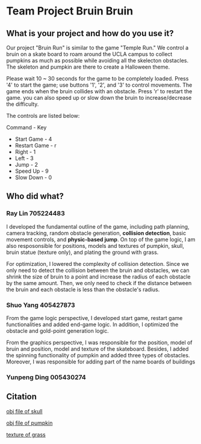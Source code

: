 # Team Project Bruin Bruin

## What is your project and how do you use it?
Our project "Bruin Run" is similar to the game "Temple Run." We control a bruin on a skate board to roam around the UCLA campus to collect pumpkins as much as possible while avoiding all the skelecton obstacles. The skeleton and pumpkin are there to create a Halloween theme. 

Please wait 10 ~ 30 seconds for the game to be completely loaded. Press '4' to start the game; use buttons '1', '2', and '3' to control movements. The game ends when the bruin collides with an obstacle. Press 'r' to restart the game. you can also speed up or slow down the bruin to increase/decrease the difficulty. 

The controls are listed below:
  
  Command       - Key
* Start Game    - 4
* Restart Game  - r
* Right         - 1
* Left          - 3
* Jump          - 2
* Speed Up      - 9
* Slow Down     - 0
## Who did what?

### Ray Lin      705224483
  I developed the fundamental outline of the game, including path planning, camera tracking, random obstacle generation, **collision detection**, basic movement controls, and **physic-based jump**. On top of the game logic, I am also resposonsible for positions, models and textures of pumpkin, skull, bruin statue (texture only), and plating the ground with grass. 
  
  
  For optimization, I lowered the complexity of collision detection. Since we only need to detect the collision between the bruin and obstacles, we can shrink the size of bruin to a point and increase the radius of each obstacle by the same amount. Then, we only need to check if the distance between the bruin and each obstacle is less than the obstacle's radius.  

### Shuo Yang    405427873
  From the game logic perspective, I developed start game, restart game functionalities and added end-game logic. In addition,  I optimized the obstacle and gold-point generation logic.
  
  From the graphics perspective, I was responsible for the position, model of bruin and position, model and texture of the skateboard. Besides, I added the spinning functionality of pumpkin and added three types of obstacles. Moreover, I was responsible for adding part of the name boards of buildings
### Yunpeng Ding 005430274

## Citation
[obj file of skull](https://www.turbosquid.com/FullPreview/Index.cfm/ID/1452999)

[obj file of pumpkin](https://www.turbosquid.com/FullPreview/Index.cfm/ID/776815)

[texture of grass](https://freerangestock.com/photos/121120/green-grass-texture-full-frame.html)


